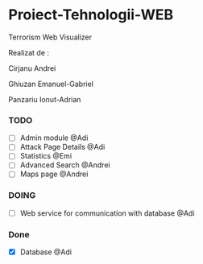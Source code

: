 # Proiect-Tehnologii-WEB
Terrorism Web Visualizer
  
Realizat de :

  Cirjanu Andrei
  
  Ghiuzan Emanuel-Gabriel
  
  Panzariu Ionut-Adrian
  
  
### TODO
- [ ] Admin module @Adi
- [ ] Attack Page Details @Adi
- [ ] Statistics @Emi
- [ ] Advanced Search @Andrei
- [ ] Maps page @Andrei

### DOING
- [ ] Web service for communication with database @Adi

### Done
- [x] Database @Adi
